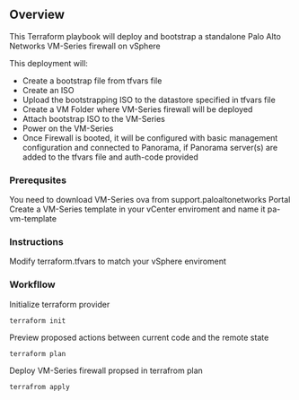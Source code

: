 ## Overview
This Terraform playbook will deploy and bootstrap a standalone Palo Alto Networks VM-Series firewall on vSphere

This deployment will:
- Create a bootstrap file from tfvars file
- Create an ISO
- Upload the bootstrapping ISO to the datastore specified in tfvars file
- Create a VM Folder where VM-Series firewall will be deployed
- Attach bootstrap ISO to the VM-Series
- Power on the VM-Series
- Once Firewall is booted, it will be configured with basic management configuration and connected to Panorama, if Panorama server(s) are added to the tfvars file and auth-code provided


### Prerequsites

You need to download VM-Series ova from support.paloaltonetworks Portal
Create a VM-Series template in your vCenter enviroment and name it pa-vm-template  


### Instructions


Modify terraform.tfvars to match your vSphere enviroment



### Workfllow

Initialize terraform provider
```
terraform init
```

Preview proposed actions between current code and the remote state
```
terraform plan
```

Deploy VM-Series firewall propsed in terrafrom plan
```
terrafrom apply
```